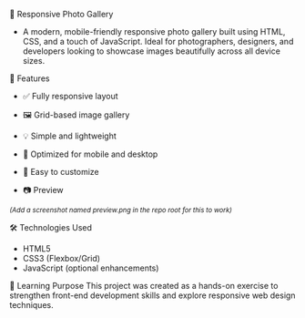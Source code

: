 📸 Responsive Photo Gallery
- A modern, mobile-friendly responsive photo gallery built using HTML, CSS, and a touch of JavaScript. Ideal for photographers, designers, and developers looking to showcase images beautifully across all device sizes.

🌟 Features
- ✅ Fully responsive layout

- 🖼️ Grid-based image gallery

- 💡 Simple and lightweight

- 📱 Optimized for mobile and desktop

- 🎨 Easy to customize

- 📷 Preview

<sup><em>(Add a screenshot named preview.png in the repo root for this to work)</em></sup>

🛠️ Technologies Used
- HTML5
- CSS3 (Flexbox/Grid)
- JavaScript (optional enhancements)

🧠 Learning Purpose
This project was created as a hands-on exercise to strengthen front-end development skills and explore responsive web design techniques.

